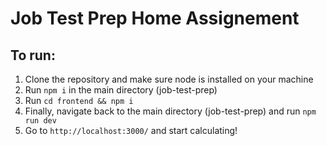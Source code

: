 # Job Test Prep Home Assignement

## To run:

1) Clone the repository and make sure node is installed on your machine
2) Run `npm i` in the main directory (job-test-prep)
3) Run `cd frontend && npm i`
4) Finally, navigate back to the main directory (job-test-prep) and run `npm run dev`
5) Go to `http://localhost:3000/` and start calculating!
